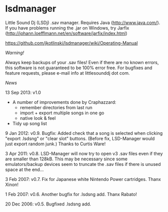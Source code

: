 # lsdmanager

Little Sound Dj (LSDj) .sav manager. Requires Java (http://www.java.com/). If you have problems running the .jar on Windows, try Jarfix (http://johann.loefflmann.net/en/software/jarfix/index.html)

https://github.com/jkotlinski/lsdmanager/wiki/Operating-Manual

*Warning!*

Always keep backups of your .sav files! Even if there are no known errors, this software is not guaranteed to be 100% error free. For bugfixes and feature requests, please e-mail info at littlesounddj dot com.

*News*

13 Sep 2013: v1.0

  * A number of improvements done by Craphazzard:
    * remember directories from last run
    * import + export multiple songs in one go
    * native look & feel
  * Tidy up song list

9 Jan 2012: v0.9. Bugfix: Added check that a song is selected when clicking "export .lsdsng" or "clear slot" buttons. (Before fix, LSD-Manager would just export random junk.) Thanks to Curtis Ware!

3 Apr 2011: v0.8. LSD-Manager will now try to open v3 .sav files even if they are smaller than 128kB. This may be necessary since some emulators/backup devices seem to truncate the .sav files if there is unused space at the end...

3 Feb 2007: v0.7. Fix for Japanese white Nintendo Power cartridges. Thanx Xinon!

1 Feb 2007: v0.6. Another bugfix for .lsdsng add. Thanx Rabato!

20 Dec 2006: v0.5. Bugfixed .lsdsng add.
